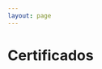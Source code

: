 ```yaml
---
layout: page
---
```


<script setup>
import MyButton from '@components/MyButton.vue'
</script>

# Certificados

<MyButton />

